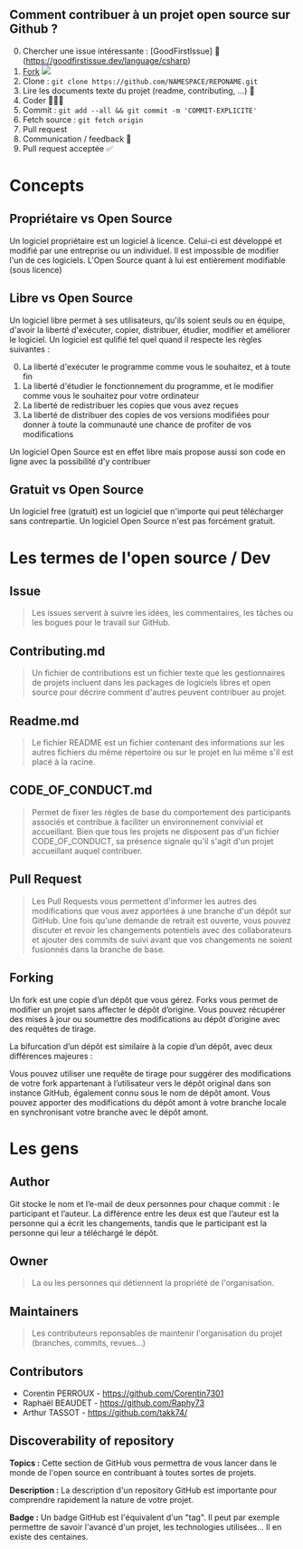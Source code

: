 ## Comment contribuer à un projet open source sur Github ?
0. Chercher une issue intéressante : [GoodFirstIssue] 👀(https://goodfirstissue.dev/language/csharp)
1. [Fork](##Forking)
![](https://i.imgur.com/eTlPq3W.png)
2. Clone : `git clone https://github.com/NAMESPACE/REPONAME.git`
3. Lire les documents texte du projet (readme, contributing, ...) 📖
4. Coder 👨🏻‍💻
5. Commit : `git add --all && git commit -m 'COMMIT-EXPLICITE'`
6. Fetch source : `git fetch origin`
7. Pull request
8. Communication / feedback 💬
9. Pull request acceptée ✅

# Concepts
## Propriétaire vs Open Source
Un logiciel propriétaire est un logiciel à licence. Celui-ci est développé et modifié par une entreprise ou un individuel. Il est impossible de modifier l'un de ces logiciels. L'Open Source quant à lui est entièrement modifiable (sous licence)

## Libre vs Open Source
Un logiciel libre permet à ses utilisateurs, qu'ils soient seuls ou en équipe, d'avoir la liberté d'exécuter, copier, distribuer, étudier, modifier et améliorer le logiciel. Un logiciel est qulifié tel quel quand il respecte les règles suivantes :

0. La liberté d'exécuter le programme comme vous le souhaitez, et à toute fin
1. La liberté d'étudier le fonctionnement du programme, et le modifier comme vous le souhaitez pour votre ordinateur
2. La liberté de redistribuer les copies que vous avez reçues
3. La liberté de distribuer des copies de vos versions modifiées pour donner à toute la communauté une chance de profiter de vos modifications

Un logiciel Open Source est en effet libre mais propose aussi son code en ligne avec la possibilité d'y contribuer
## Gratuit vs Open Source
Un logiciel free (gratuit) est un logiciel que n'importe qui peut télécharger sans contrepartie. Un logiciel Open Source n'est pas forcément gratuit.

# Les termes de l'open source / Dev

## Issue
> Les issues servent à suivre les idées, les commentaires, les tâches ou les bogues pour le travail sur GitHub.
## Contributing.md

> Un fichier de contributions est un fichier texte que les gestionnaires de projets incluent dans les packages de logiciels libres et open source pour décrire comment d'autres peuvent contribuer au projet.
## Readme.md
> Le fichier README est un fichier contenant des informations sur les autres fichiers du même répertoire ou sur le projet en lui même s'il est placé à la racine.
## CODE_OF_CONDUCT.md
> Permet de fixer les règles de base du comportement des participants associés et contribue à faciliter un environnement convivial et accueillant. Bien que tous les projets ne disposent pas d'un fichier CODE_OF_CONDUCT, sa présence signale qu'il s'agit d'un projet accueillant auquel contribuer.
## Pull Request 
> Les Pull Requests vous permettent d'informer les autres des modifications que vous avez apportées à une branche d'un dépôt sur GitHub. Une fois qu'une demande de retrait est ouverte, vous pouvez discuter et revoir les changements potentiels avec des collaborateurs et ajouter des commits de suivi avant que vos changements ne soient fusionnés dans la branche de base.
## Forking
Un fork est une copie d’un dépôt que vous gérez. Forks vous permet de modifier un projet sans affecter le dépôt d’origine. Vous pouvez récupérer des mises à jour ou soumettre des modifications au dépôt d’origine avec des requêtes de tirage.

La bifurcation d’un dépôt est similaire à la copie d’un dépôt, avec deux différences majeures :

Vous pouvez utiliser une requête de tirage pour suggérer des modifications de votre fork appartenant à l’utilisateur vers le dépôt original dans son instance GitHub, également connu sous le nom de dépôt amont.
Vous pouvez apporter des modifications du dépôt amont à votre branche locale en synchronisant votre branche avec le dépôt amont.
# Les gens

## Author
Git stocke le nom et l’e-mail de deux personnes pour chaque commit : le participant et l’auteur. La différence entre les deux est que l’auteur est la personne qui a écrit les changements, tandis que le participant est la personne qui leur a téléchargé le dépôt.
## Owner
> La ou les personnes qui détiennent la propriété de l'organisation. 
## Maintainers 
> Les contributeurs reponsables de maintenir l'organisation du projet (branches, commits, revues...)
## Contributors 
- Corentin PERROUX - https://github.com/Corentin7301
- Raphaël BEAUDET - https://github.com/Raphy73
- Arthur TASSOT - https://github.com/takk74/

## Discoverability of repository

**Topics :** Cette section de GitHub vous permettra de vous lancer dans le monde de l'open source en contribuant à toutes sortes de projets.

**Description :** La description d'un repository GitHub est importante pour comprendre rapidement la nature de votre projet. 

**Badge :** Un badge GitHub est l'équivalent d'un "tag". Il peut par exemple permettre de savoir l'avancé d'un projet, les technologies utilisées... Il en existe des centaines.